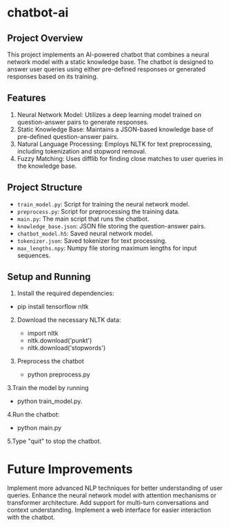 ﻿# chatbot-ai

## Project Overview

This project implements an AI-powered chatbot that combines a neural network model with a static knowledge base. The chatbot is designed to answer user queries using either pre-defined responses or generated responses based on its training.

## Features

1. Neural Network Model: Utilizes a deep learning model trained on question-answer pairs to generate responses.
2. Static Knowledge Base: Maintains a JSON-based knowledge base of pre-defined question-answer pairs.
3. Natural Language Processing: Employs NLTK for text preprocessing, including tokenization and stopword removal.
4. Fuzzy Matching: Uses difflib for finding close matches to user queries in the knowledge base.

## Project Structure

- `train_model.py`: Script for training the neural network model.
- `preprocess.py`: Script for preprocessing the training data.
- `main.py`: The main script that runs the chatbot.
- `knowledge_base.json`: JSON file storing the question-answer pairs.
- `chatbot_model.h5`: Saved neural network model.
- `tokenizer.json`: Saved tokenizer for text processing.
- `max_lengths.npy`: Numpy file storing maximum lengths for input sequences.

## Setup and Running

1. Install the required dependencies:

  - pip install tensorflow nltk

2. Download the necessary NLTK data:

   - import nltk
   - nltk.download('punkt')
   - nltk.download('stopwords')

4. Preprocess the chatbot
   - python preprocess.py
   
3.Train the model by running 
   - python train_model.py.

4.Run the chatbot:
   - python main.py

5.Type "quit" to stop the chatbot.  

# Future Improvements

Implement more advanced NLP techniques for better understanding of user queries.
Enhance the neural network model with attention mechanisms or transformer architecture.
Add support for multi-turn conversations and context understanding.
Implement a web interface for easier interaction with the chatbot.
